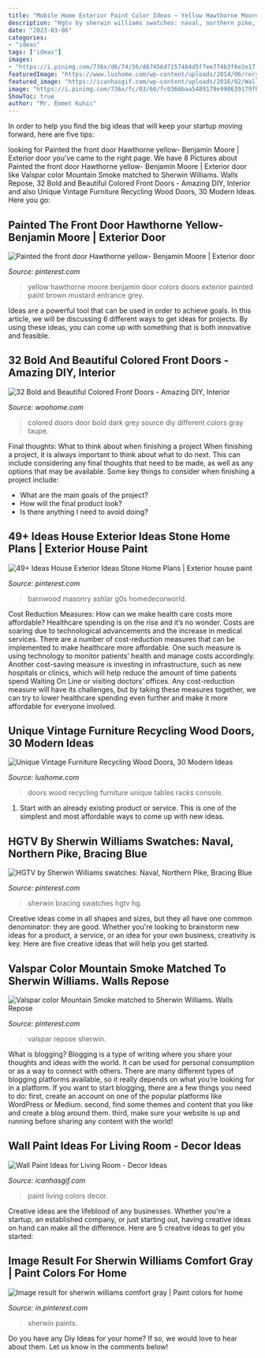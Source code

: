 ```yaml
---
title: "Mobile Home Exterior Paint Color Ideas ~ Yellow Hawthorne Moore Benjamin Door Colors Doors Exterior Painted Paint Brown Mustard Entrance Grey"
description: "Hgtv by sherwin williams swatches: naval, northern pike, bracing blue"
date: "2023-03-06"
categories:
- "ideas"
tags: ["ideas"]
images:
- "https://i.pinimg.com/736x/d6/74/56/d67456d7157484d5f7ee774b3f6e2e17.jpg"
featuredImage: "https://www.lushome.com/wp-content/uploads/2014/06/recycling-wood-doors-vintage-furniture-racks-console-tables-5.jpg"
featured_image: "https://icanhasgif.com/wp-content/uploads/2016/02/Wall-Paint-Ideas-for-Living-Room.jpg"
image: "https://i.pinimg.com/736x/fc/03/66/fc0366baa5489179e998639179fbaa3d.jpg"
ShowToc: true
author: "Mr. Emmet Kuhic"
---
```



In order to help you find the big ideas that will keep your startup moving forward, here are five tips: 

	

		
looking for Painted the front door Hawthorne yellow- Benjamin Moore | Exterior door you've came to the right page. We have 8 Pictures about Painted the front door Hawthorne yellow- Benjamin Moore | Exterior door like Valspar color Mountain Smoke matched to Sherwin Williams. Walls Repose, 32 Bold and Beautiful Colored Front Doors - Amazing DIY, Interior and also Unique Vintage Furniture Recycling Wood Doors, 30 Modern Ideas. Here you go:
		
    
## Painted The Front Door Hawthorne Yellow- Benjamin Moore | Exterior Door

<img loading=lazy src="https://i.pinimg.com/736x/ab/22/fc/ab22fcaee8c42a17209d0aa45b840ebb--hawthorne-yellow-benjamin-moore.jpg" onerror="this.onerror=null;this.src='https://tse2.mm.bing.net/th?id=OIP.k_M5_mkib4fe6FxHkcFRXADYEg&amp;pid=15.1';" alt="Painted the front door Hawthorne yellow- Benjamin Moore | Exterior door">

_Source: pinterest.com_

>yellow hawthorne moore benjamin door colors doors exterior painted paint brown mustard entrance grey. 

	

Ideas are a powerful tool that can be used in order to achieve goals. In this article, we will be discussing 6 different ways to get ideas for projects. By using these ideas, you can come up with something that is both innovative and feasible.

    
## 32 Bold And Beautiful Colored Front Doors - Amazing DIY, Interior

<img loading=lazy src="http://www.woohome.com/wp-content/uploads/2016/01/colored-front-door-11.jpg" onerror="this.onerror=null;this.src='https://tse1.mm.bing.net/th?id=OIP.rUA6LhJ486IkVTZThwZj_AHaLH&amp;pid=15.1';" alt="32 Bold and Beautiful Colored Front Doors - Amazing DIY, Interior">

_Source: woohome.com_

>colored doors door bold dark grey source diy different colors gray taupe. 

	

Final thoughts: What to think about when finishing a project
When finishing a project, it is always important to think about what to do next. This can include considering any final thoughts that need to be made, as well as any options that may be available. Some key things to consider when finishing a project include:
- What are the main goals of the project?
- How will the final product look?
- Is there anything I need to avoid doing?

    
## 49+ Ideas House Exterior Ideas Stone Home Plans | Exterior House Paint

<img loading=lazy src="https://i.pinimg.com/736x/10/75/2f/10752f5bda6b35c32f15407488dba314.jpg" onerror="this.onerror=null;this.src='https://tse4.mm.bing.net/th?id=OIP.zzmcPwUFeRKjBLTh0zF3lwAAAA&amp;pid=15.1';" alt="49+ Ideas House Exterior Ideas Stone Home Plans | Exterior house paint">

_Source: pinterest.com_

>barnwood masonry ashlar g0s homedecorworld. 

	

Cost Reduction Measures: How can we make health care costs more affordable?
Healthcare spending is on the rise and it’s no wonder. Costs are soaring due to technological advancements and the increase in medical services. There are a number of cost-reduction measures that can be implemented to make healthcare more affordable. One such measure is using technology to monitor patients’ health and manage costs accordingly. Another cost-saving measure is investing in infrastructure, such as new hospitals or clinics, which will help reduce the amount of time patients spend Waiting On Line or visiting doctors’ offices.
Any cost-reduction measure will have its challenges, but by taking these measures together, we can try to lower healthcare spending even further and make it more affordable for everyone involved.

    
## Unique Vintage Furniture Recycling Wood Doors, 30 Modern Ideas

<img loading=lazy src="https://www.lushome.com/wp-content/uploads/2014/06/recycling-wood-doors-vintage-furniture-racks-console-tables-5.jpg" onerror="this.onerror=null;this.src='https://tse3.mm.bing.net/th?id=OIP.d3DXKrka4njQ0JypYe7rwwAAAA&amp;pid=15.1';" alt="Unique Vintage Furniture Recycling Wood Doors, 30 Modern Ideas">

_Source: lushome.com_

>doors wood recycling furniture unique tables racks console. 

	

1. Start with an already existing product or service. This is one of the simplest and most affordable ways to come up with new ideas.

    
## HGTV By Sherwin Williams Swatches: Naval, Northern Pike, Bracing Blue

<img loading=lazy src="https://i.pinimg.com/736x/d6/74/56/d67456d7157484d5f7ee774b3f6e2e17.jpg" onerror="this.onerror=null;this.src='https://tse3.mm.bing.net/th?id=OIP.yBG3OsPRENWRcHZGj9chLwHaJ3&amp;pid=15.1';" alt="HGTV by Sherwin Williams swatches: Naval, Northern Pike, Bracing Blue">

_Source: pinterest.com_

>sherwin bracing swatches hgtv hg. 

	

Creative ideas come in all shapes and sizes, but they all have one common denominator: they are good. Whether you're looking to brainstorm new ideas for a product, a service, or an idea for your own business, creativity is key. Here are five creative ideas that will help you get started.

    
## Valspar Color Mountain Smoke Matched To Sherwin Williams. Walls Repose

<img loading=lazy src="https://i.pinimg.com/736x/fc/03/66/fc0366baa5489179e998639179fbaa3d.jpg" onerror="this.onerror=null;this.src='https://tse4.mm.bing.net/th?id=OIP.i5O12kIv_lzH8BThVau3OgHaJ3&amp;pid=15.1';" alt="Valspar color Mountain Smoke matched to Sherwin Williams. Walls Repose">

_Source: pinterest.com_

>valspar repose sherwin. 

	

What is blogging?
Blogging is a type of writing where you share your thoughts and ideas with the world. It can be used for personal consumption or as a way to connect with others. There are many different types of blogging platforms available, so it really depends on what you’re looking for in a platform. If you want to start blogging, there are a few things you need to do: first, create an account on one of the popular platforms like WordPress or Medium. second, find some themes and content that you like and create a blog around them. third, make sure your website is up and running before sharing any content with the world!

    
## Wall Paint Ideas For Living Room - Decor Ideas

<img loading=lazy src="https://icanhasgif.com/wp-content/uploads/2016/02/Wall-Paint-Ideas-for-Living-Room.jpg" onerror="this.onerror=null;this.src='https://tse2.mm.bing.net/th?id=OIP.8gh0uJsksoBYW-Nd4lhULQHaGs&amp;pid=15.1';" alt="Wall Paint Ideas for Living Room - Decor Ideas">

_Source: icanhasgif.com_

>paint living colors decor. 

	

Creative ideas are the lifeblood of any businesses. Whether you're a startup, an established company, or just starting out, having creative ideas on hand can make all the difference. Here are 5 creative ideas to get you started: 

    
## Image Result For Sherwin Williams Comfort Gray | Paint Colors For Home

<img loading=lazy src="https://i.pinimg.com/736x/51/88/ea/5188eabfc8b0a9cfeacff8a1cbab5511.jpg" onerror="this.onerror=null;this.src='https://tse1.mm.bing.net/th?id=OIP.NdKAN4EvHvvOFuSsIk5a2QHaLH&amp;pid=15.1';" alt="Image result for sherwin williams comfort gray | Paint colors for home">

_Source: in.pinterest.com_

>sherwin paints. 

	

Do you have any Diy Ideas for your home? If so, we would love to hear about them. Let us know in the comments below!

